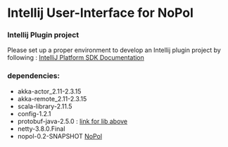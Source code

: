 # Intellij User-Interface for NoPol

### Intellij Plugin project

Please set up a proper environment to develop an Intellij plugin project by following : [IntelliJ Platform SDK Documentation](http://www.jetbrains.org/intellij/sdk/docs/index.html)

### dependencies:

* akka-actor_2.11-2.3.15
* akka-remote_2.11-2.3.15
* scala-library-2.11.5 
* config-1.2.1
* protobuf-java-2.5.0 : [link for lib above](http://downloads.typesafe.com/akka/akka_2.10-2.3.15.zip)
* netty-3.8.0.Final
* nopol-0.2-SNAPSHOT [NoPol](https://github.com/SpoonLabs/nopol)

